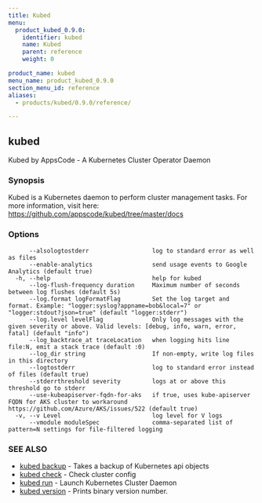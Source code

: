 ```yaml
---
title: Kubed
menu:
  product_kubed_0.9.0:
    identifier: kubed
    name: Kubed
    parent: reference
    weight: 0

product_name: kubed
menu_name: product_kubed_0.9.0
section_menu_id: reference
aliases:
  - products/kubed/0.9.0/reference/

---
```

## kubed

Kubed by AppsCode - A Kubernetes Cluster Operator Daemon

### Synopsis

Kubed is a Kubernetes daemon to perform cluster management tasks. For more information, visit here: https://github.com/appscode/kubed/tree/master/docs

### Options

```
      --alsologtostderr                  log to standard error as well as files
      --enable-analytics                 send usage events to Google Analytics (default true)
  -h, --help                             help for kubed
      --log-flush-frequency duration     Maximum number of seconds between log flushes (default 5s)
      --log.format logFormatFlag         Set the log target and format. Example: "logger:syslog?appname=bob&local=7" or "logger:stdout?json=true" (default "logger:stderr")
      --log.level levelFlag              Only log messages with the given severity or above. Valid levels: [debug, info, warn, error, fatal] (default "info")
      --log_backtrace_at traceLocation   when logging hits line file:N, emit a stack trace (default :0)
      --log_dir string                   If non-empty, write log files in this directory
      --logtostderr                      log to standard error instead of files (default true)
      --stderrthreshold severity         logs at or above this threshold go to stderr
      --use-kubeapiserver-fqdn-for-aks   if true, uses kube-apiserver FQDN for AKS cluster to workaround https://github.com/Azure/AKS/issues/522 (default true)
  -v, --v Level                          log level for V logs
      --vmodule moduleSpec               comma-separated list of pattern=N settings for file-filtered logging
```

### SEE ALSO

* [kubed backup](/products/kubed/0.9.0/reference/kubed_backup)	 - Takes a backup of Kubernetes api objects
* [kubed check](/products/kubed/0.9.0/reference/kubed_check)	 - Check cluster config
* [kubed run](/products/kubed/0.9.0/reference/kubed_run)	 - Launch Kubernetes Cluster Daemon
* [kubed version](/products/kubed/0.9.0/reference/kubed_version)	 - Prints binary version number.

